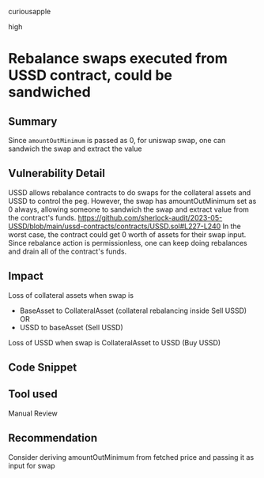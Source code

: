 curiousapple

high

# Rebalance swaps executed from USSD contract, could be sandwiched

## Summary
Since `amountOutMinimum` is passed as 0, for uniswap swap, one can sandwich the swap and extract the value

## Vulnerability Detail
USSD allows rebalance contracts to do swaps for the collateral assets and USSD to control the peg.
However, the swap has amountOutMinimum set as 0 always, allowing someone to sandwich the swap and extract value from the contract's funds.
https://github.com/sherlock-audit/2023-05-USSD/blob/main/ussd-contracts/contracts/USSD.sol#L227-L240
In the worst case, the contract could get 0 worth of assets for their swap input.
Since rebalance action is permissionless, one can keep doing rebalances and drain all of the contract's funds.

## Impact
Loss of collateral assets when swap is  
- BaseAsset to CollateralAsset (collateral rebalancing inside Sell USSD)
 OR 
- USSD to baseAsset (Sell USSD)

Loss of USSD when swap is
CollateralAsset to USSD  (Buy USSD)

## Code Snippet

## Tool used

Manual Review

## Recommendation
Consider deriving amountOutMinimum from fetched price and passing it as input for swap